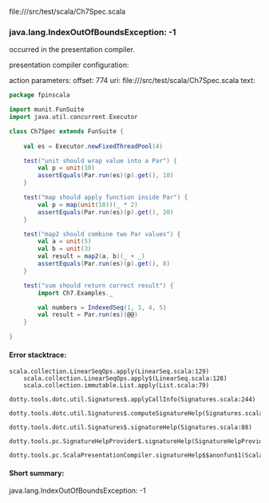 file://<WORKSPACE>/src/test/scala/Ch7Spec.scala
### java.lang.IndexOutOfBoundsException: -1

occurred in the presentation compiler.

presentation compiler configuration:


action parameters:
offset: 774
uri: file://<WORKSPACE>/src/test/scala/Ch7Spec.scala
text:
```scala
package fpinscala

import munit.FunSuite
import java.util.concurrent.Executor

class Ch7Spec extends FunSuite {
  
    val es = Executor.newFixedThreadPool(4)

    test("unit should wrap value into a Par") {
        val p = unit(10)
        assertEquals(Par.run(es)(p).get(), 10)
    }

    test("map should apply function inside Par") {
        val p = map(unit(10))(_ * 2)
        assertEquals(Par.run(es)(p).get(), 20)
    }

    test("map2 should combine two Par values") {
        val a = unit(5)
        val b = unit(3)
        val result = map2(a, b)(_ + _)
        assertEquals(Par.run(es)(p).get(), 8)
    }

    test("sum should return correct result") {
        import Ch7.Examples._

        val numbers = IndexedSeq(1, 3, 4, 5)
        val result = Par.run(es)(@@)
    }

}

```



#### Error stacktrace:

```
scala.collection.LinearSeqOps.apply(LinearSeq.scala:129)
	scala.collection.LinearSeqOps.apply$(LinearSeq.scala:128)
	scala.collection.immutable.List.apply(List.scala:79)
	dotty.tools.dotc.util.Signatures$.applyCallInfo(Signatures.scala:244)
	dotty.tools.dotc.util.Signatures$.computeSignatureHelp(Signatures.scala:101)
	dotty.tools.dotc.util.Signatures$.signatureHelp(Signatures.scala:88)
	dotty.tools.pc.SignatureHelpProvider$.signatureHelp(SignatureHelpProvider.scala:46)
	dotty.tools.pc.ScalaPresentationCompiler.signatureHelp$$anonfun$1(ScalaPresentationCompiler.scala:435)
```
#### Short summary: 

java.lang.IndexOutOfBoundsException: -1